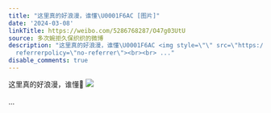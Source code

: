 ```yaml
---
title: "这里真的好浪漫，谁懂\U0001F6AC [图片]"
date: '2024-03-08'
linkTitle: https://weibo.com/5286768287/O47g03UtU
source: 多次婉拒久保织织的微博
description: "这里真的好浪漫，谁懂\U0001F6AC <img style=\"\" src=\"https://tvax2.sinaimg.cn/large/005LMJWfgy1hnk233jtzzg30ho0hohe9.gif\"
  referrerpolicy=\"no-referrer\"><br><br> ..."
disable_comments: true
---
```

这里真的好浪漫，谁懂🚬 <img style="" src="https://tvax2.sinaimg.cn/large/005LMJWfgy1hnk233jtzzg30ho0hohe9.gif" referrerpolicy="no-referrer"><br><br> ...